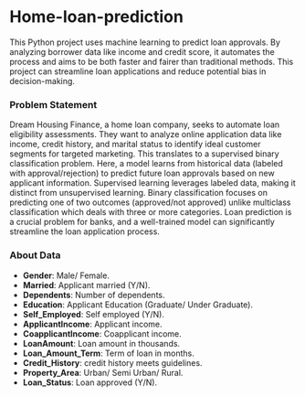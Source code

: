 # Home-loan-prediction

This Python project uses machine learning to predict loan approvals. By analyzing borrower data like income and credit score, it automates the process and aims to be both faster and fairer than traditional methods. This project can streamline loan applications and reduce potential bias in decision-making.

### Problem Statement
Dream Housing Finance, a home loan company, seeks to automate loan eligibility assessments. They want to analyze online application data like income, credit history, and marital status to identify ideal customer segments for targeted marketing. This translates to a supervised binary classification problem. Here, a model learns from historical data (labeled with approval/rejection) to predict future loan approvals based on new applicant information. Supervised learning leverages labeled data, making it distinct from unsupervised learning. Binary classification focuses on predicting one of two outcomes (approved/not approved) unlike multiclass classification which deals with three or more categories. Loan prediction is a crucial problem for banks, and a well-trained model can significantly streamline the loan application process.

### About Data 
- **Gender**: Male/ Female.
- **Married**: Applicant married (Y/N).
- **Dependents**: Number of dependents.
- **Education**: Applicant Education (Graduate/ Under Graduate).
- **Self_Employed**: Self employed (Y/N).
- **ApplicantIncome**: Applicant income.
- **CoapplicantIncome**: Coapplicant income.
- **LoanAmount**: Loan amount in thousands.
- **Loan_Amount_Term**: Term of loan in months.
- **Credit_History**: credit history meets guidelines.
- **Property_Area**: Urban/ Semi Urban/ Rural.
- **Loan_Status**: Loan approved (Y/N).





